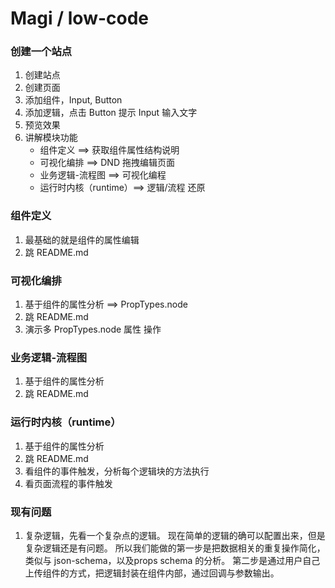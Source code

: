 # Magi / low-code

### 创建一个站点

1. 创建站点
2. 创建页面
3. 添加组件，Input, Button
4. 添加逻辑，点击 Button 提示 Input 输入文字
5. 预览效果
6. 讲解模块功能
   - 组件定义 ==> 获取组件属性结构说明
   - 可视化编排 ==> DND 拖拽编辑页面
   - 业务逻辑-流程图 ==> 可视化编程
   - 运行时内核（runtime）==> 逻辑/流程 还原
   
### 组件定义

1. 最基础的就是组件的属性编辑
2. 跳 README.md

### 可视化编排

1. 基于组件的属性分析 ==> PropTypes.node
2. 跳 README.md
3. 演示多 PropTypes.node 属性 操作

### 业务逻辑-流程图

1. 基于组件的属性分析
2. 跳 README.md

### 运行时内核（runtime）

1. 基于组件的属性分析
2. 跳 README.md
3. 看组件的事件触发，分析每个逻辑块的方法执行
4. 看页面流程的事件触发


### 现有问题

1. 复杂逻辑，先看一个复杂点的逻辑。
   现在简单的逻辑的确可以配置出来，但是复杂逻辑还是有问题。
   所以我们能做的第一步是把数据相关的重复操作简化，类似与 json-schema，以及props schema 的分析。
   第二步是通过用户自己上传组件的方式，把逻辑封装在组件内部，通过回调与参数输出。
   
   
   
